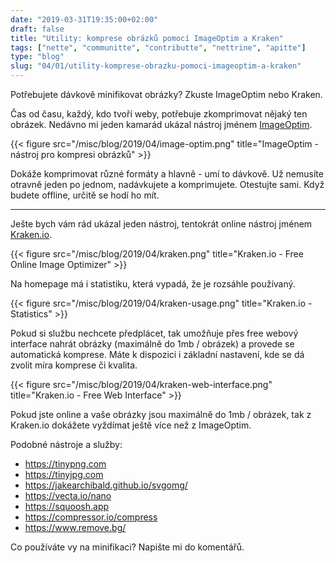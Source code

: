 ```yaml
---
date: "2019-03-31T19:35:00+02:00"
draft: false
title: "Utility: komprese obrázků pomocí ImageOptim a Kraken"
tags: ["nette", "communitte", "contributte", "nettrine", "apitte"]
type: "blog"
slug: "04/01/utility-komprese-obrazku-pomoci-imageoptim-a-kraken"
---
```


Potřebujete dávkově minifikovat obrázky? Zkuste ImageOptim nebo Kraken.

<!--more-->

Čas od času, každý, kdo tvoří weby, potřebuje zkomprimovat nějaký ten obrázek. Nedávno mi
jeden kamarád ukázal nástroj jménem [ImageOptim](https://imageoptim.com/).

{{< figure src="/misc/blog/2019/04/image-optim.png" title="ImageOptim - nástroj pro kompresi obrázků" >}}

Dokáže komprimovat různé formáty a hlavně - umí to dávkově. Už nemusíte otravně jeden po jednom, nadávkujete a komprimujete.
Otestujte sami. Když budete offline, určitě se hodí ho mít.

-----

Ješte bych vám rád ukázal jeden nástroj, tentokrát online nástroj jménem [Kraken.io](https://kraken.io/web-interface).

{{< figure src="/misc/blog/2019/04/kraken.png" title="Kraken.io - Free Online Image Optimizer" >}}

Na homepage má i statistiku, která vypadá, že je rozsáhle používaný.

{{< figure src="/misc/blog/2019/04/kraken-usage.png" title="Kraken.io - Statistics" >}}

Pokud si službu nechcete předplácet, tak umožňuje přes free webový interface nahrát obrázky (maximálně do 1mb / obrázek) a provede se
automatická komprese. Máte k dispozici i základní nastavení, kde se dá zvolit míra komprese či kvalita.

{{< figure src="/misc/blog/2019/04/kraken-web-interface.png" title="Kraken.io - Free Web Interface" >}}

Pokud jste online a vaše obrázky jsou maximálně do 1mb / obrázek, tak z Kraken.io dokážete vyždímat ještě více
než z ImageOptim.

Podobné nástroje a služby:

- https://tinypng.com
- https://tinyjpg.com
- https://jakearchibald.github.io/svgomg/
- https://vecta.io/nano
- https://squoosh.app
- https://compressor.io/compress
- https://www.remove.bg/

Co používáte vy na minifikaci? Napište mi do komentářů.
